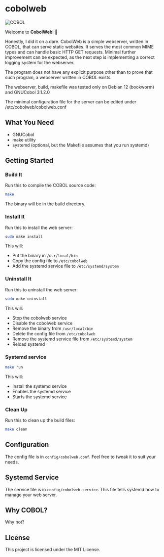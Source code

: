 # cobolweb

![COBOL](https://img.shields.io/badge/COBOL-0000FF?style=flat&logo=COBOL&logoColor=white)

Welcome to **CobolWeb**! 🎉

Honestly, I did it on a dare. CobolWeb is a simple webserver, written in COBOL, that can serve static websites. It serves the most common MIME types and can handle basic HTTP GET requests. Minimal further improvement can be expected, as the next step is implementing a correct logging system for the webserver.

The program does not have any explicit purpose other than to prove that such program, a webserver written in COBOL exists.

The webserver, build, makefile was tested only on Debian 12 (bookworm) and GNUCobol 3.1.2.0

The minimal configuration file for the server can be edited under /etc/cobolweb/cobolweb.conf

## What You Need

- GNUCobol
- make utility
- systemd (optional, but the Makefile assumes that you run systemd)

## Getting Started

### Build It

Run this to compile the COBOL source code:

```sh
make
```
The binary will be in the build directory.

### Install It

Run this to install the web server:

```sh
sudo make install
```

This will:
- Put the binary in `/usr/local/bin`
- Copy the config file to `/etc/cobolweb`
- Add the systemd service file to `/etc/systemd/system`

### Uninstall It

Run this to uninstall the web server:

```sh
sudo make uninstall
```

This will:
- Stop the cobolweb service
- Disable the cobolweb service
- Remove the binary from `/usr/local/bin`
- Delete the config file from `/etc/cobolweb`
- Remove the systemd service file from `/etc/systemd/system`
- Reload systemd


### Systemd service


```sh
make run
```
This will:
- Install the systemd service
- Enables the systemd service
- Starts the systemd service

### Clean Up

Run this to clean up the build files:

```sh
make clean
```

## Configuration

The config file is in `config/cobolweb.conf`. Feel free to tweak it to suit your needs.

## Systemd Service

The service file is in `config/cobolweb.service`. This file tells systemd how to manage your web server.

## Why COBOL?

Why not?

## License

This project is licensed under the MIT License.
